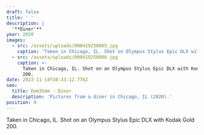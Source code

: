 ```yaml
---
draft: false
title: ' '
description: |
  '**Diner'**
year: 2020
images:
  - src: /assets/uploads/000419250005.jpg
    caption: 'Taken in Chicago, IL. Shot on Olympus Stylus Epic DLX with Kodak Gold 200.'
  - src: /assets/uploads/000419250006.jpg
    caption: >-
      Taken in Chicago, IL. Shot on an Olympus Stylus Epic DLX with Kodak Gold
      200.
date: 2023-11-14T10:33:12.776Z
seo:
  title: Dom35mm - Diner
  description: 'Pictures from a diner in Chicago, IL (2020).'
position: 0
---
```


Taken in Chicago, IL. Shot on an Olympus Stylus Epic DLX with Kodak Gold 200.
